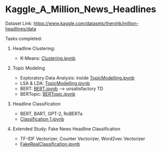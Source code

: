 # Kaggle_A_Million_News_Headlines
Dataset Link: https://www.kaggle.com/datasets/therohk/million-headlines/data

Tasks completed:
1. Headline Clustering:
   - K-Means: [Clustering.ipynb](https://github.com/zoezhousy/Kaggle_A_Million_News_Headlines/blob/main/Clustering.ipynb)
   
2. Topic Modeling
   - Exploratory Data Analysis: inside [TopicModelling.ipynb](https://github.com/zoezhousy/Kaggle_A_Million_News_Headlines/blob/main/TopicModelling.ipynb)
   - LSA & LDA: [TopicModelling.ipynb](https://github.com/zoezhousy/Kaggle_A_Million_News_Headlines/blob/main/TopicModelling.ipynb)
   - BERT: [BERT.ipynb](https://github.com/zoezhousy/Kaggle_A_Million_News_Headlines/blob/main/BERT.ipynb) --> unsatisfactory TD
   - BERTopic: [BERTopic.ipynb](https://github.com/zoezhousy/Kaggle_A_Million_News_Headlines/blob/main/BERTopic.ipynb) 

3. Headline Classification
   - BERT, BART, GPT-2, RoBERTa
   - [Classification 1.ipynb](https://github.com/zoezhousy/Kaggle_A_Million_News_Headlines/blob/main/Classification%201.ipynb)
  
4. Extended Study: Fake News Headline Classification
   - TF-IDF Vectorizer, Counter Vectorizer, Word2vec Vectorizer
   - [FakeRealClassification.ipynb](https://github.com/zoezhousy/Kaggle_A_Million_News_Headlines/blob/main/FakeRealClassification.ipynb)
